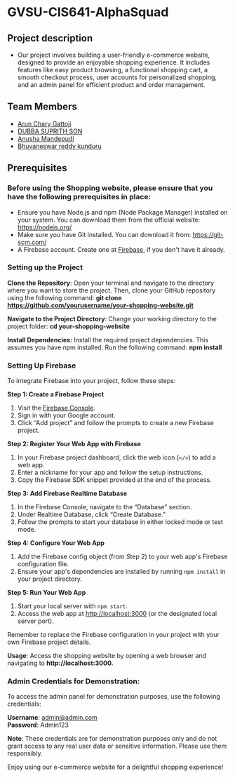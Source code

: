# GVSU-CIS641-AlphaSquad 

## Project description
- Our project involves building a user-friendly e-commerce website, designed to provide an enjoyable shopping experience. It includes features like easy product browsing, a functional shopping cart, a smooth checkout process, user accounts for personalized shopping, and an admin panel for efficient product and order management.

## Team Members
* [Arun Chary Gattoji](https://github.com/arunChary024/CIS641-HW2-Gattoji.git)
* [DUBBA SUPRITH SON](https://github.com/suprithson/CIS641-HW2-dubba.git)
* [Anusha Mandepudi](https://github.com/Anu8374/CIS641-HW2-Mandepudi.git)
* [Bhuvaneswar reddy kunduru](https://github.com/Bhunakunduru/CIS641-HW2-kunduru)
 
## Prerequisites
### Before using the Shopping website, please ensure that you have the following prerequisites in place:
- Ensure you have Node.js and npm (Node Package Manager) installed on your system. You can download them from the official website: https://nodejs.org/
- Make sure you have Git installed. You can download it from: https://git-scm.com/
- A Firebase account. Create one at [Firebase](https://firebase.google.com/), if you don't have it already.


### Setting up the Project
**Clone the Repository**: Open your terminal and navigate to the directory where you want to store the project. Then, clone your GitHub repository using the following command: 
	**git clone https://github.com/yourusername/your-shopping-website.git**
 
**Navigate to the Project Directory**: Change your working directory to the project folder:
	**cd your-shopping-website**
 
**Install Dependencies:** Install the required project dependencies. This assumes you have npm installed. Run the following command:
	**npm install**

### Setting Up Firebase

To integrate Firebase into your project, follow these steps:

**Step 1: Create a Firebase Project**
1. Visit the [Firebase Console](https://console.firebase.google.com/).
2. Sign in with your Google account.
3. Click “Add project” and follow the prompts to create a new Firebase project.

**Step 2: Register Your Web App with Firebase**
1. In your Firebase project dashboard, click the web icon (`</>`) to add a web app.
2. Enter a nickname for your app and follow the setup instructions.
3. Copy the Firebase SDK snippet provided at the end of the process.

**Step 3: Add Firebase Realtime Database**
1. In the Firebase Console, navigate to the “Database” section.
2. Under Realtime Database, click “Create Database.”
3. Follow the prompts to start your database in either locked mode or test mode.

**Step 4: Configure Your Web App**
1. Add the Firebase config object (from Step 2) to your web app's Firebase configuration file.
2. Ensure your app's dependencies are installed by running `npm install` in your project directory.

**Step 5: Run Your Web App**
1. Start your local server with `npm start`.
2. Access the web app at [http://localhost:3000](http://localhost:3000) (or the designated local server port).

Remember to replace the Firebase configuration in your project with your own Firebase project details.

**Usage**: Access the shopping website by opening a web browser and navigating to **http://localhost:3000.**

### Admin Credentials for Demonstration:
To access the admin panel for demonstration purposes, use the following credentials:

**Username**: admin@admin.com  
**Password**: Admin123

**Note**: These credentials are for demonstration purposes only and do not grant access to any real user data or sensitive information. Please use them responsibly.

Enjoy using our e-commerce website for a delightful shopping experience!


